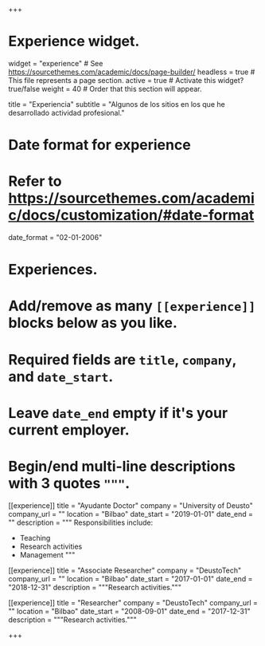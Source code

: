 +++
# Experience widget.
widget = "experience"  # See https://sourcethemes.com/academic/docs/page-builder/
headless = true  # This file represents a page section.
active = true  # Activate this widget? true/false
weight = 40  # Order that this section will appear.

title = "Experiencia"
subtitle = "Algunos de los sitios en los que he desarrollado actividad profesional."

# Date format for experience
#   Refer to https://sourcethemes.com/academic/docs/customization/#date-format
date_format = "02-01-2006"

# Experiences.
#   Add/remove as many `[[experience]]` blocks below as you like.
#   Required fields are `title`, `company`, and `date_start`.
#   Leave `date_end` empty if it's your current employer.
#   Begin/end multi-line descriptions with 3 quotes `"""`.
[[experience]]
  title = "Ayudante Doctor"
  company = "University of Deusto"
  company_url = ""
  location = "Bilbao"
  date_start = "2019-01-01"
  date_end = ""
  description = """
  Responsibilities include:
  
  * Teaching
  * Research activities
  * Management
  """

[[experience]]
  title = "Associate Researcher"
  company = "DeustoTech"
  company_url = ""
  location = "Bilbao"
  date_start = "2017-01-01"
  date_end = "2018-12-31"
  description = """Research activities."""

  [[experience]]
  title = "Researcher"
  company = "DeustoTech"
  company_url = ""
  location = "Bilbao"
  date_start = "2008-09-01"
  date_end = "2017-12-31"
  description = """Research activities."""

+++
